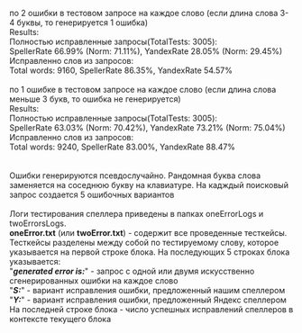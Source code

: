 по 2 ошибки в тестовом запросе на каждое слово (если длина слова 3-4 буквы, то генерируется 1 ошибка)<br>
Results:<br>
Полностью исправленные запросы(TotalTests: 3005):<br>
 SpellerRate 66.99% (Norm: 71.11%),  YandexRate 28.05% (Norm: 29.45%)<br>
Исправленно слов из запросов:<br>
Total words: 9160, SpellerRate 86.35%, YandexRate 54.57%<br>
<br>
по 1 ошибке в тестовом запросе на каждое слово (если длина слова меньше 3 букв, то ошибка не генерируется)<br>
Results:<br>
Полностью исправленные запросы(TotalTests: 3005):<br>
SpellerRate 63.03% (Norm: 70.42%),  YandexRate 73.21% (Norm: 75.04%)<br>
Исправленно слов из запросов:<br>
Total words: 9240, SpellerRate 83.00%, YandexRate 88.47%<br>
<br><br>
Ошибки генерируются псевдослучайно. Рандомная буква слова заменяется на соседнюю букву на клавиатуре. На кадждый поисковый запрос создается 5 ошибочных вариантов<br><br>
Логи тестирования спеллера приведены в папках oneErrorLogs и twoErrorsLogs.<br>
**oneError.txt** (или **twoError.txt**) - содержит все проведенные тесткейсы. Тесткейсы разделены между собой по тестируемому слову, которое указывается на первой строке блока. На последующих 5 строках блока указывается:<br> 
"***generated error is:***" - запрос с одной или двумя искусственно сгенерированных ошибки на каждое слово<br>
"***S:***" -  вариант исправления ошибки, предложенный нашим спеллером<br>
"***Y:***" - вариант исправления ошибки, предложенный Яндекс спеллером<br>
На последней строке блока - число успешных исправлений спеллеров в контексте текущего блока<br><br>
